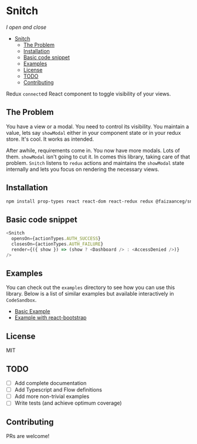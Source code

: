 # Snitch

_I open and close_

- [Snitch](#snitch)
  - [The Problem](#the-problem)
  - [Installation](#installation)
  - [Basic code snippet](#basic-code-snippet)
  - [Examples](#examples)
  - [License](#license)
  - [TODO](#todo)
  - [Contributing](#contributing)

Redux `connect`ed React component to toggle visibility of your views.

## The Problem

You have a view or a modal. You need to control its visibility. You maintain a value, lets say `showModal` either in your component state or in your redux store. It's cool. It works as intended.

After awhile, requirements come in. You now have more modals. Lots of them. `showModal` isn't going to cut it. In comes this library, taking care of that problem. `Snitch` listens to `redux` actions and maintains the `showModal` state internally and lets you focus on rendering the necessary views.

## Installation

```bash
npm install prop-types react react-dom react-redux redux @faizaanceg/snitch --save
```

## Basic code snippet

```js
<Snitch
  opensOn={actionTypes.AUTH_SUCCESS}
  closesOn={actionTypes.AUTH_FAILURE}
  render={({ show }) => (show ? <Dashboard /> : <AccessDenied />)}
/>
```

## Examples

You can check out the `examples` directory to see how you can use this library. Below is a list of similar examples but available interactively in `CodeSandbox`.

- [Basic Example](https://codesandbox.io/s/4w374z5wmw)
- [Example with react-bootstrap](https://codesandbox.io/s/qvxxyny3jw)

## License

MIT

## TODO

- [ ] Add complete documentation
- [ ] Add Typescript and Flow definitions
- [ ] Add more non-trivial examples
- [ ] Write tests (and achieve optimum coverage)

## Contributing

PRs are welcome!
